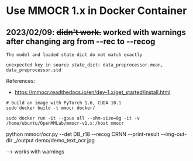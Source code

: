 # Use MMOCR 1.x in Docker Container

## 2023/02/09: ~~didn't work.~~ worked with warnings after changing arg from --rec to --recog

```
The model and loaded state dict do not match exactly

unexpected key in source state_dict: data_preprocessor.mean, data_preprocessor.std
```

References:

- <https://mmocr.readthedocs.io/en/dev-1.x/get_started/install.html>

```shell
# build an image with PyTorch 1.6, CUDA 10.1
sudo docker build -t mmocr docker/

sudo docker run -it --gpus all --shm-size=8g -it -v /home/ubuntu/OpenMMLab/mmocr-v1.x:/host mmocr
```

python mmocr/ocr.py --det DB_r18 --recog CRNN --print-result --img-out-dir _/output demo/demo_text_ocr.jpg

--> works with warnings
